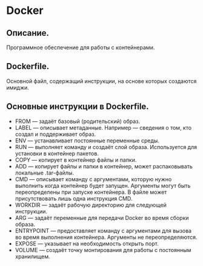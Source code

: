 # Docker

## Описание.
Программное обеспечение для работы с контейнерами.

## Dockerfile.
Основной файл, содержащий инструкции, на основе которых создаются имиджи.

## Основные инструкции в Dockerfile.
* FROM — задаёт базовый (родительский) образ.
* LABEL — описывает метаданные. Например — сведения о том, кто создал и поддерживает образ.
* ENV — устанавливает постоянные переменные среды.
* RUN — выполняет команду и создаёт слой образа. Используется для установки в контейнер пакетов.
* COPY — копирует в контейнер файлы и папки.
* ADD — копирует файлы и папки в контейнер, может распаковывать локальные .tar-файлы.
* CMD — описывает команду с аргументами, которую нужно выполнить когда контейнер будет запущен. Аргументы могут быть переопределены при запуске контейнера. В файле может присутствовать лишь одна инструкция CMD.
* WORKDIR — задаёт рабочую директорию для следующей инструкции.
* ARG — задаёт переменные для передачи Docker во время сборки образа.
* ENTRYPOINT — предоставляет команду с аргументами для вызова во время выполнения контейнера. Аргументы не переопределяются.
* EXPOSE — указывает на необходимость открыть порт.
* VOLUME — создаёт точку монтирования для работы с постоянным хранилищем.
